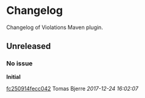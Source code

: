 # Changelog
Changelog of Violations Maven plugin.

## Unreleased
### No issue

**Initial**


[fc250914fecc042](https://github.com/tomasbjerre/violations-maven-plugin/commit/fc250914fecc042) Tomas Bjerre *2017-12-24 16:02:07*


